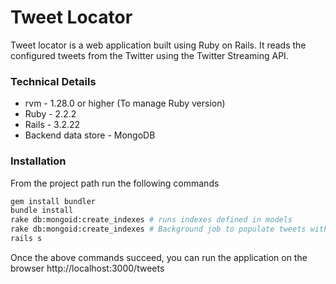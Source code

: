 # Tweet Locator

Tweet locator is a web application built using Ruby on Rails. It reads the configured tweets from the Twitter using the Twitter Streaming API.

### Technical Details
- rvm - 1.28.0 or higher (To manage Ruby version)
- Ruby - 2.2.2
- Rails - 3.2.22
- Backend data store - MongoDB

### Installation
From the project path run the following commands
```sh
gem install bundler
bundle install
rake db:mongoid:create_indexes # runs indexes defined in models
rake db:mongoid:create_indexes # Background job to populate tweets with location information
rails s
```
Once the above commands succeed, you can run the application on the browser http://localhost:3000/tweets